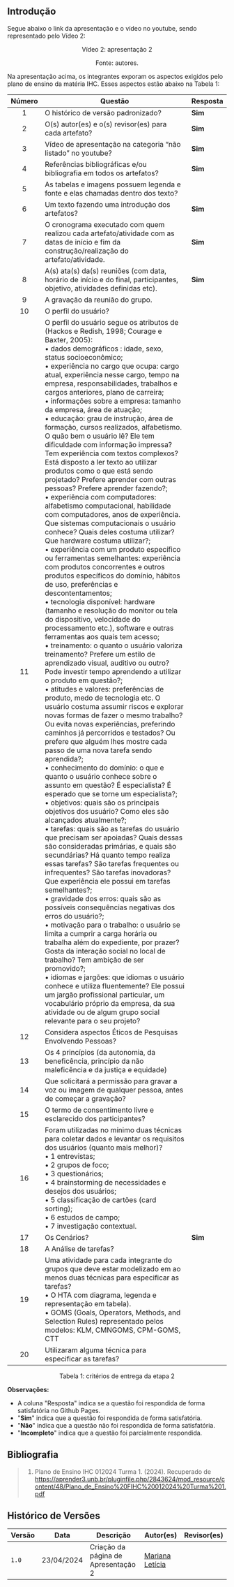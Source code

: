 ## Introdução

<p>Segue abaixo o link da apresentação e o vídeo no youtube, sendo representado pelo Vídeo 2:</p>

<center>
<!-- 
[Link para o vídeo da apresentação 2](colocar link aqui)
<iframe width="1000vw" height="400vh" src="colocar link aqui também" title="YouTube video player" frameborder="0" allow="accelerometer; autoplay; clipboard-write; encrypted-media; gyroscope; picture-in-picture" allowfullscreen></iframe> -->


<p>Vídeo 2: apresentação 2</p>
Fonte: autores.

</center>

<p>Na apresentação acima, os integrantes exporam os aspectos exigidos pelo plano de ensino da matéria IHC. Esses aspectos estão abaixo na Tabela 1:</p>


| Número | Questão | Resposta |
|:---:|---|---|
| 1 | O histórico de versão padronizado? | **Sim** |
| 2 | O(s) autor(es) e o(s) revisor(es) para cada artefato? | **Sim** |
| 3 | Vídeo de apresentação na categoria “não listado” no youtube? | **Sim** |
| 4 | Referências bibliográficas e/ou bibliografia em todos os artefatos? | **Sim** |
| 5 | As tabelas e imagens possuem legenda e fonte e elas chamadas dentro dos texto? |  |
| 6      | Um texto fazendo uma introdução dos artefatos?                                                                                 | **Sim** |
| 7      | O cronograma executado com quem realizou cada artefato/atividade com as datas de início e fim da construção/realização do artefato/atividade. | **Sim** |
| 8      | A(s) ata(s) da(s) reuniões (com data, horário de início e do final, participantes, objetivo, atividades definidas etc).       | **Sim** |
| 9      | A gravação da reunião do grupo.                                                                                               ||
| 10     | O perfil do usuário?                                                                                                           ||
| 11     | O perfil do usuário segue os atributos de (Hackos e Redish, 1998; Courage e Baxter, 2005): <br> • dados demográficos : idade, sexo, status socioeconômico; <br> • experiência no cargo que ocupa: cargo atual, experiência nesse cargo, tempo na empresa, responsabilidades, trabalhos e cargos anteriores, plano de carreira; <br> • informações sobre a empresa: tamanho da empresa, área de atuação; <br> • educação: grau de instrução, área de formação, cursos realizados, alfabetismo. O quão bem o usuário lê? Ele tem dificuldade com informação impressa? Tem experiência com textos complexos? Está disposto a ler texto ao utilizar produtos como o que está sendo projetado? Prefere aprender com outras pessoas? Prefere aprender fazendo?; <br> • experiência com computadores: alfabetismo computacional, habilidade com computadores, anos de experiência. Que sistemas computacionais o usuário conhece? Quais deles costuma utilizar? Que hardware costuma utilizar?; <br> • experiência com um produto específico ou ferramentas semelhantes: experiência com produtos concorrentes e outros produtos específicos do domínio, hábitos de uso, preferências e descontentamentos; <br> • tecnologia disponível: hardware (tamanho e resolução do monitor ou tela do dispositivo, velocidade do processamento etc.), software e outras ferramentas aos quais tem acesso; <br> • treinamento: o quanto o usuário valoriza treinamento? Prefere um estilo de aprendizado visual, auditivo ou outro? Pode investir tempo aprendendo a utilizar o produto em questão?; <br> • atitudes e valores: preferências de produto, medo de tecnologia etc. O usuário costuma assumir riscos e explorar novas formas de fazer o mesmo trabalho? Ou evita novas experiências, preferindo caminhos já percorridos e testados? Ou prefere que alguém lhes mostre cada passo de uma nova tarefa sendo aprendida?; <br> • conhecimento do domínio: o que e quanto o usuário conhece sobre o assunto em questão? É especialista? É esperado que se torne um especialista?; <br> • objetivos: quais são os principais objetivos dos usuário? Como eles são alcançados atualmente?; <br> • tarefas: quais são as tarefas do usuário que precisam ser apoiadas? Quais dessas são consideradas primárias, e quais são secundárias? Há quanto tempo realiza essas tarefas? São tarefas frequentes ou infrequentes? São tarefas inovadoras? Que experiência ele possui em tarefas semelhantes?; <br> • gravidade dos erros: quais são as possíveis consequências negativas dos erros do usuário?; <br> • motivação para o trabalho: o usuário se limita a cumprir a carga horária ou trabalha além do expediente, por prazer? Gosta da interação social no local de trabalho? Tem ambição de ser promovido?; <br> • idiomas e jargões: que idiomas o usuário conhece e utiliza fluentemente? Ele possui um jargão profissional particular, um vocabulário próprio da empresa, da sua atividade ou de algum grupo social relevante para o seu projeto? ||
| 12     | Considera aspectos Éticos de Pesquisas Envolvendo Pessoas?                                                                     ||
| 13     | Os 4 princípios (da autonomia, da beneficência, princípio da não maleficência e da justiça e equidade)                         ||
| 14     | Que solicitará a permissão para gravar a voz ou imagem de qualquer pessoa, antes de começar a gravação?                         ||
| 15     | O termo de consentimento livre e esclarecido dos participantes?                                                               ||
| 16     | Foram utilizadas no mínimo duas técnicas para coletar dados e levantar os requisitos dos usuários (quanto mais melhor)?         <br> • 1 entrevistas; <br> • 2 grupos de foco; <br> • 3 questionários; <br> • 4 brainstorming de necessidades e desejos dos usuários; <br> • 5 classificação de cartões (card sorting); <br> • 6 estudos de campo;  <br> • 7 investigação contextual. ||
| 17     | Os Cenários?                                                                                                                   | **Sim** |
| 18     | A Análise de tarefas?                                                                                                          ||
| 19     | Uma atividade para cada integrante do grupos que deve estar modelizado em ao menos duas técnicas para especificar as tarefas? <br> • O HTA com diagrama, legenda e representação em tabela). <br> • GOMS (Goals, Operators, Methods, and Selection Rules) representado pelos modelos: KLM, CMNGOMS, CPM-GOMS, CTT ||
| 20     | Utilizaram alguma técnica para especificar as tarefas?                                                                          ||


<center>

<p>Tabela 1: critérios de entrega da etapa 2</p>

</center>

**Observações:**

* A coluna "Resposta" indica se a questão foi respondida de forma satisfatória no Github Pages.
* "**Sim**" indica que a questão foi respondida de forma satisfatória.
* "**Não**" indica que a questão não foi respondida de forma satisfatória.
* "**Incompleto**" indica que a questão foi parcialmente respondida.

## Bibliografia

> 1. Plano de Ensino IHC 012024 Turma 1. (2024). Recuperado de https://aprender3.unb.br/pluginfile.php/2843624/mod_resource/content/48/Plano_de_Ensino%20FIHC%20012024%20Turma%201.pdf

## Histórico de Versões

| Versão |    Data    | Descrição                                 | Autor(es)                                       | Revisor(es)                                    |
| ------ | :--------: | ----------------------------------------- | ----------------------------------------------- | ---------------------------------------------- |
| `1.0`   | 23/04/2024 | Criação da página de Apresentação 2                         | [Mariana Letícia](https://github.com/Marianannn) |         | 